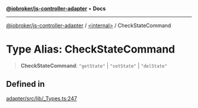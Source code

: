 [**@iobroker/js-controller-adapter**](../../README.md) • **Docs**

***

[@iobroker/js-controller-adapter](../../globals.md) / [\<internal\>](../README.md) / CheckStateCommand

# Type Alias: CheckStateCommand

> **CheckStateCommand**: `"getState"` \| `"setState"` \| `"delState"`

## Defined in

[adapter/src/lib/\_Types.ts:247](https://github.com/ioBroker/ioBroker.js-controller/blob/8ad7f66ced81c171aa99d76496fa607acde05189/packages/adapter/src/lib/_Types.ts#L247)
